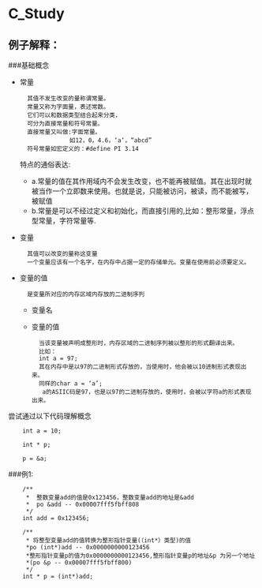 # C_Study
## 例子解释：

###基础概念
- 常量
		
		其值不发生改变的量称谓常量。
		常量又称为字面量，表述常数。
		它们可以和数据类型结合起来分类，
		可分为直接常量和符号常量。
		直接常量又叫做:字面常量。
					如12，0，4.6，‘a‘，“abcd”
		符号常量如宏定义的：#define PI 3.14
		
		

	特点的通俗表达:
	- a.常量的值在其作用域内不会发生改变，也不能再被赋值。其在出现时就被当作一个立即数来使用。也就是说，只能被访问，被读，而不能被写，被赋值
	- b.常量是可以不经过定义和初始化，而直接引用的,比如：整形常量，浮点型常量，字符常量等.

- 变量
		
		其值可以改变的量称这变量
		一个变量应该有一个名字，在内存中占据一定的存储单元。变量在使用前必须要定义。

- 变量的值
		
		是变量所对应的内存区域内存放的二进制序列
	
	- 变量名
	- 变量的值

			当该变量被声明成整形时，内存区域的二进制序列被以整形的形式翻译出来。
			比如：
			int a = 97; 
			其在内存中是以97的二进制形式存放的，当使用时，他会被以10进制形式表现出来。
			同样的char a = ‘a’;
			 a的ASIIC码是97，也是以97的二进制存放的，使用时，会被以字符a的形式表现出来。


尝试通过以下代码理解概念

```
	int a = 10;

    int * p;

    p = &a;
```
	
       
###例1:


```
	/**
     *  整数变量add的值是0x123456，整数变量add的地址是&add
     *  po &add -- 0x00007fff5fbff808
     */
    int add = 0x123456;
    
    /**
     * 将整型变量add的值转换为整形指针变量(（int*）类型)的值
     *po (int*)add -- 0x0000000000123456
     *整形指针变量p的值为0x0000000000123456,整形指针变量p的地址&p 为另一个地址
     *(po &p -- 0x00007fff5fbff800)
     */
    int * p = (int*)add;

```
